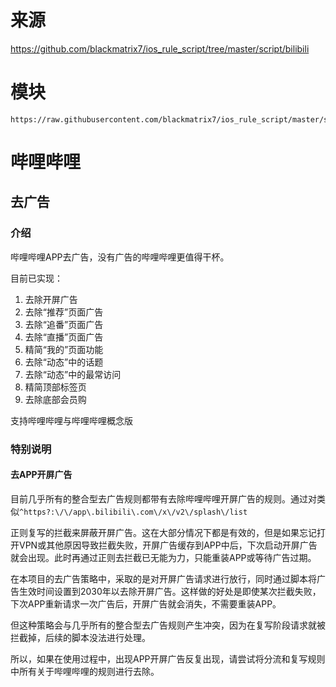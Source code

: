 # 来源
https://github.com/blackmatrix7/ios_rule_script/tree/master/script/bilibili
# 模块
````
https://raw.githubusercontent.com/blackmatrix7/ios_rule_script/master/script/bilibili/bilibili_plus.js
````
# 哔哩哔哩

## 去广告

### 介绍

哔哩哔哩APP去广告，没有广告的哔哩哔哩更值得干杯。

目前已实现：

1. 去除开屏广告
2. 去除“推荐”页面广告
3. 去除“追番”页面广告
4. 去除“直播”页面广告
5. 精简“我的”页面功能
6. 去除“动态”中的话题
7. 去除“动态”中的最常访问
8. 精简顶部标签页
9. 去除底部会员购

支持哔哩哔哩与哔哩哔哩概念版

### 特别说明

#### 去APP开屏广告

目前几乎所有的整合型去广告规则都带有去除哔哩哔哩开屏广告的规则。通过对类似`^https?:\/\/app\.bilibili\.com\/x\/v2\/splash\/list`

正则复写的拦截来屏蔽开屏广告。这在大部分情况下都是有效的，但是如果忘记打开VPN或其他原因导致拦截失败，开屏广告缓存到APP中后，下次启动开屏广告就会出现。此时再通过正则去拦截已无能为力，只能重装APP或等待广告过期。

在本项目的去广告策略中，采取的是对开屏广告请求进行放行，同时通过脚本将广告生效时间设置到2030年以去除开屏广告。这样做的好处是即使某次拦截失败，下次APP重新请求一次广告后，开屏广告就会消失，不需要重装APP。

但这种策略会与几乎所有的整合型去广告规则产生冲突，因为在复写阶段请求就被拦截掉，后续的脚本没法进行处理。

所以，如果在使用过程中，出现APP开屏广告反复出现，请尝试将分流和复写规则中所有关于哔哩哔哩的规则进行去除。
